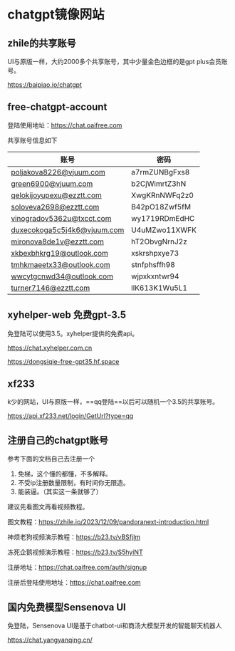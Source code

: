 # chatgpt镜像网站

## zhile的共享账号

UI与原版一样，大约2000多个共享账号，其中少量金色边框的是gpt plus会员账号。

https://baipiao.io/chatgpt

## free-chatgpt-account

登陆使用地址：https://chat.oaifree.com

共享账号信息如下

| 账号                                                         | 密码          |
| ------------------------------------------------------------ | ------------- |
| [poljakova8226@vjuum.com](poljakova8226@vjuum.com) | a7rmZUNBgFxs8 |
| [green6900@vjuum.com](green6900@vjuum.com)     | b2CjWimrtZ3hN |
| [qelokijoyupexu@ezztt.com](qelokijoyupexu@ezztt.com) | XwgKRnNWFq2z0 |
| [soloveva2698@ezztt.com](soloveva2698@ezztt.com) | B42pO18Zwf5fM |
| [vinogradov5362u@txcct.com](vinogradov5362u@txcct.com) | wy1719RDmEdHC |
| [duxecokoga5c5j4k6@vjuum.com](duxecokoga5c5j4k6@vjuum.com) | U4uMZwo11XWFK |
| [mironova8de1v@ezztt.com](mironova8de1v@ezztt.com) | hT2ObvgNrnJ2z |
| [xkbexbhkrg19@outlook.com](xkbexbhkrg19@outlook.com) | xskrshpxye73  |
| [tmhkmaeetx33@outlook.com](tmhkmaeetx33@outlook.com) | stnfphsffh98  |
| [wwcytgcnwd34@outlook.com](wwcytgcnwd34@outlook.com) | wjpxkxntwr94  |
| [turner7146@ezztt.com](turner7146@ezztt.com)   | llK613K1Wu5L1 |

## xyhelper-web 免费gpt-3.5

免登陆可以使用3.5。xyhelper提供的免费api。

https://chat.xyhelper.com.cn

https://dongsiqie-free-gpt35.hf.space

## xf233

k少的网站，UI与原版一样，==qq登陆==以后可以随机一个3.5的共享账号。

https://api.xf233.net/login/GetUrl?type=qq

## 注册自己的chatgpt账号

参考下面的文档自己去注册一个

1. 免梯，这个懂的都懂，不多解释。
2. 不受ip注册数量限制，有时间你无限造。
3. 能装逼。（其实这一条就够了）

建议先看图文再看视频教程。

图文教程：https://zhile.io/2023/12/09/pandoranext-introduction.html

神烦老狗视频演示教程：https://b23.tv/vBSfjlm

冻死企鹅视频演示教程：https://b23.tv/S5hyiNT

注册地址：https://chat.oaifree.com/auth/signup

注册后登陆使用地址：https://chat.oaifree.com

## 国内免费模型Sensenova UI

免登陆，Sensenova UI是基于chatbot-ui和商汤大模型开发的智能聊天机器人

https://chat.yangyanqing.cn/
